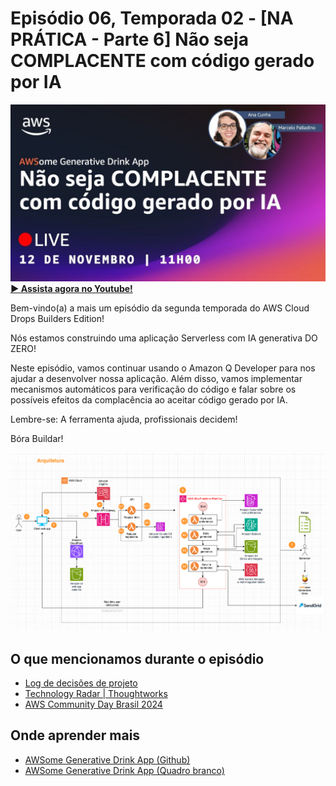 # Episódio 06, Temporada 02 - [NA PRÁTICA - Parte 6] Não seja COMPLACENTE com código gerado por IA

[![YouTube video thumbnail](./thumb.jpg)](https://bit.ly/cdbe-s02e06)
**[&#x25b6; Assista agora no Youtube!](https://bit.ly/cdbe-s02e06)**

Bem-vindo(a) a mais um episódio da segunda temporada do AWS Cloud Drops Builders Edition!

Nós estamos construindo uma aplicação Serverless com IA generativa DO ZERO! 

Neste episódio, vamos continuar usando o Amazon Q Developer para nos ajudar a desenvolver nossa aplicação. Além disso, vamos implementar mecanismos automáticos para verificação do código e falar sobre os possíveis efeitos da complacência ao aceitar código gerado por IA.

Lembre-se: A ferramenta ajuda, profissionais decidem! 

Bóra Buildar!

![Software Architecture](../../images/architecture%20s02.png)

## O que mencionamos durante o episódio

- [Log de decisões de projeto](../../decision%20log/s02/README.md)
- [Technology Radar | Thoughtworks](https://bit.ly/radar-2024)
- [AWS Community Day Brasil 2024](https://awscommunityday.com.br/)

## Onde aprender mais

- [AWSome Generative Drink App (Github)](https://bit.ly/awsome-generative-drink-app)
- [AWSome Generative Drink App (Quadro branco)](https://bit.ly/cdbe-s02-wb)
